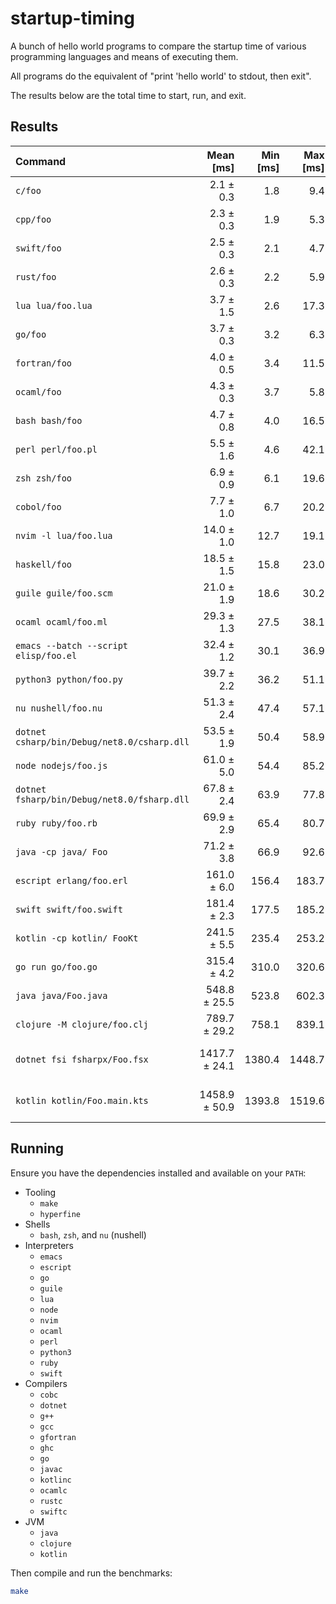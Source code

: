startup-timing
==============

A bunch of hello world programs to compare the startup time of various programming languages and means of executing them.

All programs do the equivalent of "print 'hello world' to stdout, then exit".

The results below are the total time to start, run, and exit.

Results
-------

| Command | Mean [ms] | Min [ms] | Max [ms] | Relative |
|:---|---:|---:|---:|---:|
| `c/foo` | 2.1 ± 0.3 | 1.8 | 9.4 | 1.00 |
| `cpp/foo` | 2.3 ± 0.3 | 1.9 | 5.3 | 1.07 ± 0.21 |
| `swift/foo` | 2.5 ± 0.3 | 2.1 | 4.7 | 1.17 ± 0.23 |
| `rust/foo` | 2.6 ± 0.3 | 2.2 | 5.9 | 1.24 ± 0.25 |
| `lua lua/foo.lua` | 3.7 ± 1.5 | 2.6 | 17.3 | 1.72 ± 0.74 |
| `go/foo` | 3.7 ± 0.3 | 3.2 | 6.3 | 1.74 ± 0.31 |
| `fortran/foo` | 4.0 ± 0.5 | 3.4 | 11.5 | 1.88 ± 0.37 |
| `ocaml/foo` | 4.3 ± 0.3 | 3.7 | 5.8 | 2.03 ± 0.35 |
| `bash bash/foo` | 4.7 ± 0.8 | 4.0 | 16.5 | 2.21 ± 0.50 |
| `perl perl/foo.pl` | 5.5 ± 1.6 | 4.6 | 42.1 | 2.59 ± 0.86 |
| `zsh zsh/foo` | 6.9 ± 0.9 | 6.1 | 19.6 | 3.24 ± 0.67 |
| `cobol/foo` | 7.7 ± 1.0 | 6.7 | 20.2 | 3.61 ± 0.73 |
| `nvim -l lua/foo.lua` | 14.0 ± 1.0 | 12.7 | 19.1 | 6.57 ± 1.13 |
| `haskell/foo` | 18.5 ± 1.5 | 15.8 | 23.0 | 8.68 ± 1.53 |
| `guile guile/foo.scm` | 21.0 ± 1.9 | 18.6 | 30.2 | 9.83 ± 1.76 |
| `ocaml ocaml/foo.ml` | 29.3 ± 1.3 | 27.5 | 38.1 | 13.75 ± 2.22 |
| `emacs --batch --script elisp/foo.el` | 32.4 ± 1.2 | 30.1 | 36.9 | 15.21 ± 2.43 |
| `python3 python/foo.py` | 39.7 ± 2.2 | 36.2 | 51.1 | 18.61 ± 3.08 |
| `nu nushell/foo.nu` | 51.3 ± 2.4 | 47.4 | 57.1 | 24.05 ± 3.90 |
| `dotnet csharp/bin/Debug/net8.0/csharp.dll` | 53.5 ± 1.9 | 50.4 | 58.9 | 25.07 ± 4.00 |
| `node nodejs/foo.js` | 61.0 ± 5.0 | 54.4 | 85.2 | 28.59 ± 5.04 |
| `dotnet fsharp/bin/Debug/net8.0/fsharp.dll` | 67.8 ± 2.4 | 63.9 | 77.8 | 31.81 ± 5.07 |
| `ruby ruby/foo.rb` | 69.9 ± 2.9 | 65.4 | 80.7 | 32.77 ± 5.28 |
| `java -cp java/ Foo` | 71.2 ± 3.8 | 66.9 | 92.6 | 33.39 ± 5.50 |
| `escript erlang/foo.erl` | 161.0 ± 6.0 | 156.4 | 183.7 | 75.53 ± 12.08 |
| `swift swift/foo.swift` | 181.4 ± 2.3 | 177.5 | 185.2 | 85.06 ± 13.27 |
| `kotlin -cp kotlin/ FooKt` | 241.5 ± 5.5 | 235.4 | 253.2 | 113.24 ± 17.80 |
| `go run go/foo.go` | 315.4 ± 4.2 | 310.0 | 320.6 | 147.94 ± 23.09 |
| `java java/Foo.java` | 548.8 ± 25.5 | 523.8 | 602.3 | 257.41 ± 41.78 |
| `clojure -M clojure/foo.clj` | 789.7 ± 29.2 | 758.1 | 839.1 | 370.37 ± 59.21 |
| `dotnet fsi fsharpx/Foo.fsx` | 1417.7 ± 24.1 | 1380.4 | 1448.7 | 664.92 ± 104.03 |
| `kotlin kotlin/Foo.main.kts` | 1458.9 ± 50.9 | 1393.8 | 1519.6 | 684.26 ± 109.07 |

Running
-------

Ensure you have the dependencies installed and available on your `PATH`:

- Tooling
  - `make`
  - `hyperfine`
- Shells
    - `bash`, `zsh`, and `nu` (nushell)
- Interpreters
  - `emacs`
  - `escript`
  - `go`
  - `guile`
  - `lua`
  - `node`
  - `nvim`
  - `ocaml`
  - `perl`
  - `python3`
  - `ruby`
  - `swift`
- Compilers
  - `cobc`
  - `dotnet`
  - `g++`
  - `gcc`
  - `gfortran`
  - `ghc`
  - `go`
  - `javac`
  - `kotlinc`
  - `ocamlc`
  - `rustc`
  - `swiftc`
- JVM
  - `java`
  - `clojure`
  - `kotlin`

Then compile and run the benchmarks:

```bash
make
```
